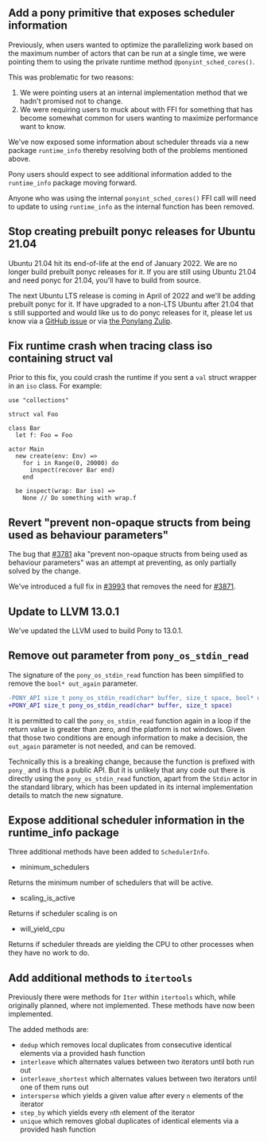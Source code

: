 ## Add a pony primitive that exposes scheduler information

Previously, when users wanted to optimize the parallelizing work based on the maximum number of actors that can be run at a single time, we were pointing them to using the private runtime method `@ponyint_sched_cores()`.

This was problematic for two reasons:

1. We were pointing users at an internal implementation method that we hadn't promised not to change.
2. We were requiring users to muck about with FFI for something that has become somewhat common for users wanting to maximize performance want to know.

We've now exposed some information about scheduler threads via a new package `runtime_info` thereby resolving both of the problems mentioned above.

Pony users should expect to see additional information added to the `runtime_info` package moving forward.

Anyone who was using the internal `ponyint_sched_cores()` FFI call will need to update to using `runtime_info` as the internal function has been removed.

## Stop creating prebuilt ponyc releases for Ubuntu 21.04

Ubuntu 21.04 hit its end-of-life at the end of January 2022. We are no longer build prebuilt ponyc releases for it. If you are still using Ubuntu 21.04 and need ponyc for 21.04, you'll have to build from source.

The next Ubuntu LTS release is coming in April of 2022 and we'll be adding prebuilt ponyc for it. If have upgraded to a non-LTS Ubuntu after 21.04 that s still supported and would like us to do ponyc releases for it, please let us know via a [GitHub issue](https://github.com/ponylang/ponyc/issues) or via [the Ponylang Zulip](https://ponylang.zulipchat.com/).

## Fix runtime crash when tracing class iso containing struct val

Prior to this fix, you could crash the runtime if you sent a `val` struct wrapper in an `iso` class. For example:

```pony
use "collections"

struct val Foo

class Bar
  let f: Foo = Foo

actor Main
  new create(env: Env) =>
    for i in Range(0, 20000) do
      inspect(recover Bar end)
    end

  be inspect(wrap: Bar iso) =>
    None // Do something with wrap.f
```

## Revert "prevent non-opaque structs from being used as behaviour parameters"

The bug that [#3781](https://github.com/ponylang/ponyc/pull/3781) aka "prevent non-opaque structs from being used as behaviour parameters" was an attempt at preventing, as only partially solved by the change.

We've introduced a full fix in [#3993](https://github.com/ponylang/ponyc/pull/3993) that removes the need for [#3871](https://github.com/ponylang/ponyc/pull/3781).

## Update to LLVM 13.0.1

We've updated the LLVM used to build Pony to 13.0.1.

## Remove out parameter from `pony_os_stdin_read`

The signature of the `pony_os_stdin_read` function has been simplified to remove the `bool* out_again` parameter.

```diff
-PONY_API size_t pony_os_stdin_read(char* buffer, size_t space, bool* out_again)
+PONY_API size_t pony_os_stdin_read(char* buffer, size_t space)
```

It is permitted to call the `pony_os_stdin_read` function again in a loop if the return value is greater than zero, and the platform is not windows. Given that those two conditions are enough information to make a decision, the `out_again` parameter is not needed, and can be removed.

Technically this is a breaking change, because the function is prefixed with `pony_` and is thus a public API. But it is unlikely that any code out there is directly using the `pony_os_stdin_read` function, apart from the `Stdin` actor in the standard library, which has been updated in its internal implementation details to match the new signature.

## Expose additional scheduler information in the runtime_info package

Three additional methods have been added to `SchedulerInfo`.

- minimum_schedulers

Returns the minimum number of schedulers that will be active.

- scaling_is_active

Returns if scheduler scaling is on

- will_yield_cpu

Returns if scheduler threads are yielding the CPU to other processes when they have no work to do.

## Add additional methods to `itertools`

Previously there were methods for `Iter` within `itertools` which, while originally planned, where not implemented. These methods have now been implemented.

The added methods are:

+ `dedup` which removes local duplicates from consecutive identical elements via a provided hash function
+ `interleave` which alternates values between two iterators until both run out
+ `interleave_shortest` which alternates values between two iterators until one of them runs out
+ `intersperse` which yields a given value after every `n` elements of the iterator
+ `step_by` which yields every `n`th element of the iterator
+ `unique` which removes global duplicates of identical elements via a provided hash function

